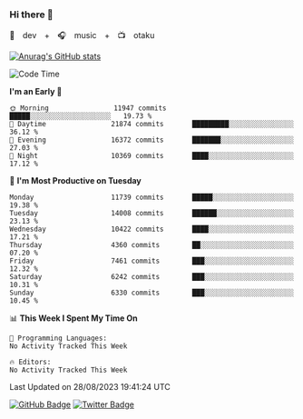 ### Hi there 👋

🚀　dev　+　🎧　music　+　📺　otaku


[![Anurag's GitHub stats](https://github-readme-stats.vercel.app/api?username=koheitasaka&count_private=true&show_icons=true&theme=monokai)](https://github.com/koheitasaka/github-readme-stats)

<!--START_SECTION:waka-->
![Code Time](http://img.shields.io/badge/Code%20Time-1%2C161%20hrs%2023%20mins-blue)

**I'm an Early 🐤** 

```text
🌞 Morning                11947 commits       █████░░░░░░░░░░░░░░░░░░░░   19.73 % 
🌆 Daytime                21874 commits       █████████░░░░░░░░░░░░░░░░   36.12 % 
🌃 Evening                16372 commits       ███████░░░░░░░░░░░░░░░░░░   27.03 % 
🌙 Night                  10369 commits       ████░░░░░░░░░░░░░░░░░░░░░   17.12 % 
```
📅 **I'm Most Productive on Tuesday** 

```text
Monday                   11739 commits       █████░░░░░░░░░░░░░░░░░░░░   19.38 % 
Tuesday                  14008 commits       ██████░░░░░░░░░░░░░░░░░░░   23.13 % 
Wednesday                10422 commits       ████░░░░░░░░░░░░░░░░░░░░░   17.21 % 
Thursday                 4360 commits        ██░░░░░░░░░░░░░░░░░░░░░░░   07.20 % 
Friday                   7461 commits        ███░░░░░░░░░░░░░░░░░░░░░░   12.32 % 
Saturday                 6242 commits        ███░░░░░░░░░░░░░░░░░░░░░░   10.31 % 
Sunday                   6330 commits        ███░░░░░░░░░░░░░░░░░░░░░░   10.45 % 
```


📊 **This Week I Spent My Time On** 

```text
💬 Programming Languages: 
No Activity Tracked This Week

🔥 Editors: 
No Activity Tracked This Week
```


 Last Updated on 28/08/2023 19:41:24 UTC
<!--END_SECTION:waka-->

[![GitHub Badge](https://img.shields.io/badge/GitHub-100000?style=for-the-badge&logo=github&logoColor=white)](https://github.com/koheitasaka)
[![Twitter Badge](https://img.shields.io/badge/Twitter-1DA1F2?style=for-the-badge&logo=twitter&logoColor=white)](https://twitter.com/sleep_asleep_)
